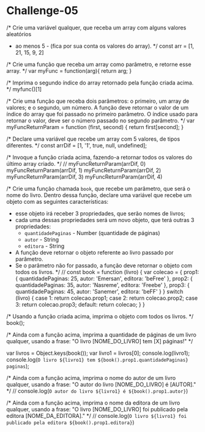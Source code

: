 # Challenge-05

/*
Crie uma variável qualquer, que receba um array com alguns valores aleatórios
- ao menos 5 - (fica por sua conta os valores do array).
*/
const arr = [1, 21, 15, 9, 2]

/*
Crie uma função que receba um array como parâmetro, e retorne esse array.
*/
var myFunc = function(arg){
  return arg;
}

/*
Imprima o segundo índice do array retornado pela função criada acima.
*/
myfunc()[1]

/*
Crie uma função que receba dois parâmetros: o primeiro, um array de valores; e o
segundo, um número. A função deve retornar o valor de um índice do array que foi passado
no primeiro parâmetro. O índice usado para retornar o valor, deve ser o número passado no
segundo parâmetro.
*/
var myFuncReturnParam = function (first, second) {
  return first[second];
}

/*
Declare uma variável que recebe um array com 5 valores, de tipos diferentes.
*/
const arrDif = [1, '1', true, null, undefined];

/*
Invoque a função criada acima, fazendo-a retornar todos os valores do último
array criado.
*/
// 
myFuncReturnParam(arrDif, 0)
myFuncReturnParam(arrDif, 1)
myFuncReturnParam(arrDif, 2)
myFuncReturnParam(arrDif, 3)
myFuncReturnParam(arrDif, 4)

/*
Crie uma função chamada `book`, que recebe um parâmetro, que será o nome do
livro. Dentro dessa função, declare uma variável que recebe um objeto com as
seguintes características:
- esse objeto irá receber 3 propriedades, que serão nomes de livros;
- cada uma dessas propriedades será um novo objeto, que terá outras 3
propriedades:
    - `quantidadePaginas` - Number (quantidade de páginas)
    - `autor` - String
    - `editora` - String
- A função deve retornar o objeto referente ao livro passado por parâmetro.
- Se o parâmetro não for passado, a função deve retornar o objeto com todos
os livros.
*/
// const book = function (livro) {
    var colecao = {
        prop1: {
            quantidadePaginas: 25,
            autor: 'Emersan',
            editora: 'beFree'
        },
        prop2: {
            quantidadePaginas: 35,
            autor: 'Nasreme',
            editora: 'Freebe'
        },
        prop3: {
            quantidadePaginas: 45,
            autor: 'Sanemer',
            editora: 'beFF'
        }
    }
    switch (livro) {
        case 1:
            return colecao.prop1;
        case 2:
            return colecao.prop2;
        case 3:
            return colecao.prop3;
        default:
            return colecao;
    }
}

/*
Usando a função criada acima, imprima o objeto com todos os livros.
*/
book();

/*
Ainda com a função acima, imprima a quantidade de páginas de um livro qualquer,
usando a frase:
"O livro [NOME_DO_LIVRO] tem [X] páginas!"
*/

var livros = Object.keys(book());
var livro1 = livros[0];
console.log(livro1);
console.log(`O livro ${livro1} tem ${book().prop1.quantidadePaginas} paginas`);

/*
Ainda com a função acima, imprima o nome do autor de um livro qualquer, usando
a frase:
"O autor do livro [NOME_DO_LIVRO] é [AUTOR]."
*/
// console.log(`O autor do livro ${livro1} é ${book().prop1.autor}`)

/*
Ainda com a função acima, imprima o nome da editora de um livro qualquer, usando
a frase:
"O livro [NOME_DO_LIVRO] foi publicado pela editora [NOME_DA_EDITORA]."
*/
// console.log(`O livro ${livro1} foi publicado pela editora ${book().prop1.editora}`)
